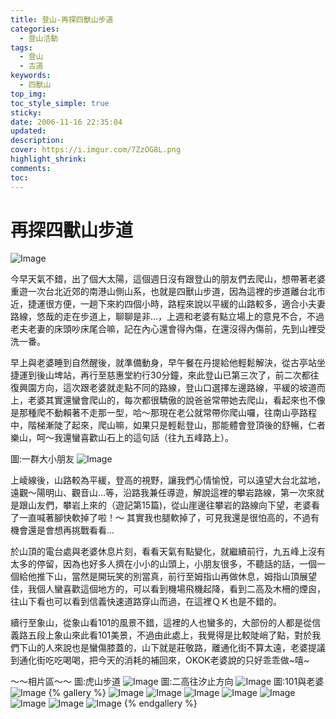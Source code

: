 ```yaml
---
title: 登山-再探四獸山步道
categories:
  - 登山活動
tags:
  - 登山
  - 古道
keywords:
  - 四獸山
top_img:
toc_style_simple: true
sticky: 
date: 2006-11-16 22:35:04
updated:
description:
cover: https://i.imgur.com/7ZzOG8L.png
highlight_shrink:
comments:
toc:
---
```


# 再探四獸山步道

![Image](https://i.imgur.com/5xx5zY7.png)

今早天氣不錯，出了個大太陽，這個週日沒有跟登山的朋友們去爬山，想帶著老婆重遊一次台北近郊的南港山側山系，也就是四獸山步道，因為這裡的步道離台北市近，捷運很方便，一趟下來約四個小時，路程來說以平緩的山路較多，適合小夫妻路線，悠哉的走在步道上，聊聊是非...，上週和老婆有點立場上的意見不合，不過老夫老妻的床頭吵床尾合嘛，記在內心還會得內傷，在還沒得內傷前，先到山裡受洗一番。

早上與老婆睡到自然醒後，就準備動身，早午餐在丹提給他輕鬆解決，從古亭站坐捷運到後山埤站，再行至慈惠堂約行30分鐘，來此登山已第三次了，前二次都往復興園方向，這次跟老婆就走點不同的路線，登山口選擇左邊路線，平緩的坡道而上，老婆其實還蠻會爬山的，每次都很驕傲的說爸爸常帶她去爬山，看起來也不像是那種爬不動賴著不走那一型，哈～那現在老公就常帶你爬山囉，往南山亭路程中，階梯漸陡了起來，爬山嘛，如果只是輕鬆登山，那能體會登頂後的舒暢，仁者樂山，呵～我還蠻喜歡山石上的這句話（往九五峰路上）。

圖:一群大小朋友
![Image](https://i.imgur.com/jdV46wJ.png)

上崚線後，山路較為平緩，登高的視野，讓我們心情愉悅，可以遠望大台北盆地，遠觀～陽明山、觀音山...等，沿路我兼任導遊，解說這裡的攀岩路線，第一次來就是跟山友們，攀岩上來的（遊記第15篇)，從山崖邊往攀岩的路線向下望，老婆看了一直喊著腳快軟掉了啦！～ 其實我也腿軟掉了，可見我還是很怕高的，不過有機會還是會想再挑戰看看...

於山頂的電台處與老婆休息片刻，看看天氣有點變化，就繼續前行，九五峰上沒有太多的停留，因為也好多人擠在小小的山頭上，小朋友很多，不聽話的話，一個一個給他推下山，當然是開玩笑的別當真，前行至姆指山再做休息，姆指山頂展望佳，我個人蠻喜歡這個地方的，可以看到機場飛機起降，看到二高及木柵的煙囪，往山下看也可以看到信義快速道路穿山而過，在這裡ＱＫ也是不錯的。

續行至象山，從象山看101的風景不錯，這裡的人也蠻多的，大部份的人都是從信義路五段上象山來此看101美景，不過由此處上，我覺得是比較陡峭了點，對於我們下山的人來說也是蠻傷膝蓋的，山下就是莊敬路，離通化街不算太遠，老婆提議到通化街吃吃喝喝，把今天的消耗的補回來，OKOK老婆說的只好乖乖做~嘻~

～～相片區～～
圖:虎山步道
![Image](https://i.imgur.com/vDYEZvx.png)
圖:二高往汐止方向
![Image](https://i.imgur.com/oSpSrcB.png)
圖:101與老婆
![Image](https://i.imgur.com/U5mUba4.png)
{% gallery %}
![Image](https://i.imgur.com/7ZzOG8L.png)
![Image](https://i.imgur.com/SoNDeCm.png)
![Image](https://i.imgur.com/OXI0lL1.png)
![Image](https://i.imgur.com/DOkSrGe.png)
![Image](https://i.imgur.com/HVKhN5D.png)
![Image](https://i.imgur.com/DxJlDl9.png)
![Image](https://i.imgur.com/0fFkWyu.png)
![Image](https://i.imgur.com/0jwOcGe.png)
{% endgallery %}
